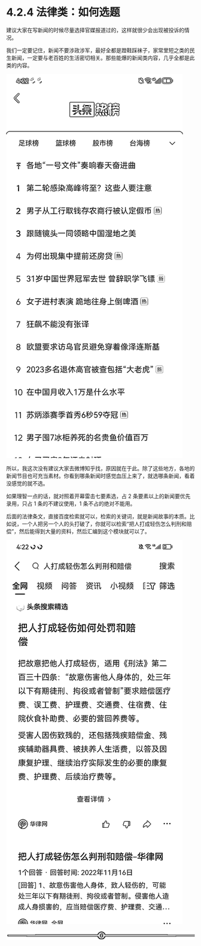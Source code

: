 # 4.2.4 法律类：如何选题

建议大家在写新闻的时候尽量选择官媒报道过的，这样就很少会出现被投诉的情况。

我们一定要记住，新闻不要涉政涉军，最好全都是蹬鞋踩袜子，家常里短之类的民生新闻，一定要与老百姓的生活密切相关。那些能爆的新闻类内容，几乎全都是此类的内容。

![](img/1bb42c2bd0097e3d33bb4b85e5413bf6.png)

所以，我这次没有建议大家去微博知乎找，原因就在于此。除了这些地方，各地的新闻节目也可充当素材。你看到哪条新闻时感觉血压上来了，就选哪条新闻，看着没感觉的就不选。

如果理智一点的话，就对照着开幕雷击七要素选，占 2 条要素以上的新闻要优先录用，只占 1 条的不建议使用，1 条不占的绝对不能用。

后面的法律条文，直接百度检索就可以，检索的关键词，就是新闻故事的本质。比如说，一个人把另一个人的头打破了，你就可以检索“把人打成轻伤怎么判刑和赔偿”，然后能得到大量的资料，然后汇编到这个模块就可以了。

![](img/3a8c7133218a4dc1a2682c6e4664f30c.png)

![](img/8b0e87a2ce7d8ff1721b0a38153bb153.png)